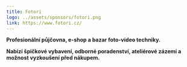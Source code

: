 ```yaml
---
title: Fotori
logo: ../assets/sponsors/fotori.png
link: https://www.fotori.cz/
---
```

**Profesionální půjčovna, e-shop a bazar foto-video techniky.**

**Nabízí špičkové vybavení, odborné poradenství, ateliérové zázemí a možnost vyzkoušení před nákupem.**